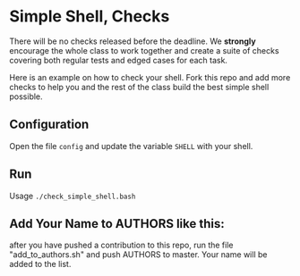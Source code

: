 # Simple Shell, Checks

There will be no checks released before the deadline. We **strongly** encourage the whole class to work together and create a suite of checks covering both regular tests and edged cases for each task.

Here is an example on how to check your shell.
Fork this repo and add more checks to help you and the rest of the class build the best simple shell possible.

## Configuration

Open the file `config` and update the variable `SHELL` with your shell.

## Run

Usage `./check_simple_shell.bash`

## Add Your Name to AUTHORS like this:

after you have pushed a contribution to this repo, run the file
"add_to_authors.sh" and push AUTHORS to master. Your name will be added to the
list.

